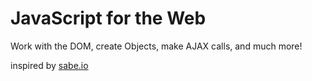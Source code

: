 # JavaScript for the Web

Work with the DOM, create Objects, make AJAX calls, and much more!

inspired by [sabe.io]




<!--Link-->
[sabe.io]: https://sabe.io/classes/javascript